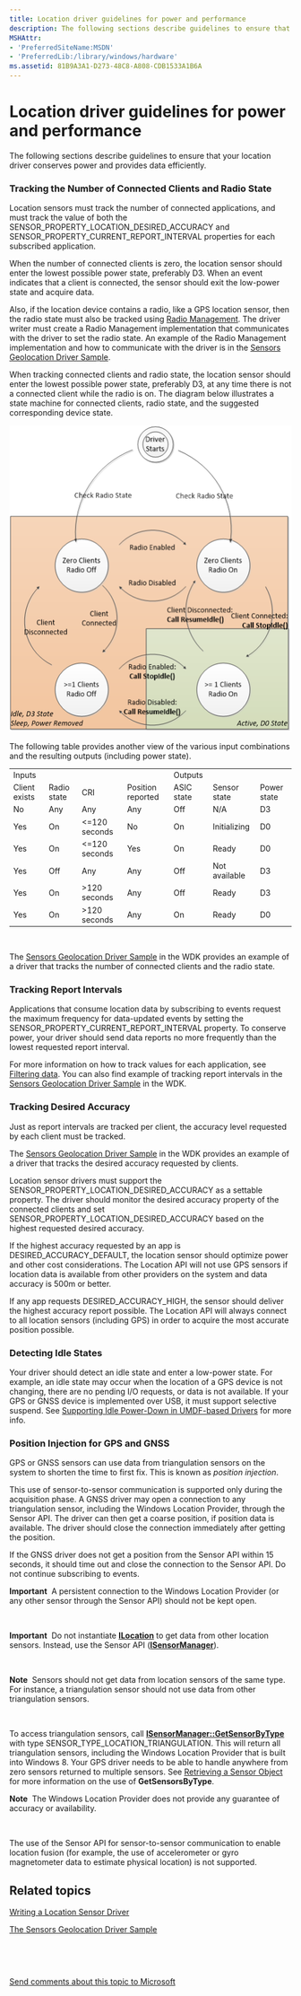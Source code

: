 ```yaml
---
title: Location driver guidelines for power and performance
description: The following sections describe guidelines to ensure that your location driver conserves power and provides data efficiently.
MSHAttr:
- 'PreferredSiteName:MSDN'
- 'PreferredLib:/library/windows/hardware'
ms.assetid: 81B9A3A1-D273-48C8-A808-CDB1533A1B6A
---
```


# Location driver guidelines for power and performance


The following sections describe guidelines to ensure that your location driver conserves power and provides data efficiently.

### Tracking the Number of Connected Clients and Radio State

Location sensors must track the number of connected applications, and must track the value of both the SENSOR\_PROPERTY\_LOCATION\_DESIRED\_ACCURACY and SENSOR\_PROPERTY\_CURRENT\_REPORT\_INTERVAL properties for each subscribed application.

When the number of connected clients is zero, the location sensor should enter the lowest possible power state, preferably D3. When an event indicates that a client is connected, the sensor should exit the low-power state and acquire data.

Also, if the location device contains a radio, like a GPS location sensor, then the radio state must also be tracked using [Radio Management](https://msdn.microsoft.com/library/windows/hardware/hh406615). The driver writer must create a Radio Management implementation that communicates with the driver to set the radio state. An example of the Radio Management implementation and how to communicate with the driver is in the [Sensors Geolocation Driver Sample](sensors-geolocation-driver-sample.md).

When tracking connected clients and radio state, the location sensor should enter the lowest possible power state, preferably D3, at any time there is not a connected client while the radio is on. The diagram below illustrates a state machine for connected clients, radio state, and the suggested corresponding device state.

![state machine](images/state-diagram-with-radio.png)

The following table provides another view of the various input combinations and the resulting outputs (including power state).

|               |             |                  |                   |            |               |             |
|---------------|-------------|------------------|-------------------|------------|---------------|-------------|
| Inputs        |             |                  |                   | Outputs    |               |             |
| Client exists | Radio state | CRI              | Position reported | ASIC state | Sensor state  | Power state |
| No            | Any         | Any              | Any               | Off        | N/A           | D3          |
| Yes           | On          | &lt;=120 seconds | No                | On         | Initializing  | D0          |
| Yes           | On          | &lt;=120 seconds | Yes               | On         | Ready         | D0          |
| Yes           | Off         | Any              | Any               | Off        | Not available | D3          |
| Yes           | On          | &gt;120 seconds  | Any               | Off        | Ready         | D3          |
| Yes           | On          | &gt;120 seconds  | Any               | On         | Ready         | D0          |

 

The [Sensors Geolocation Driver Sample](sensors-geolocation-driver-sample.md) in the WDK provides an example of a driver that tracks the number of connected clients and the radio state.

### Tracking Report Intervals

Applications that consume location data by subscribing to events request the maximum frequency for data-updated events by setting the SENSOR\_PROPERTY\_CURRENT\_REPORT\_INTERVAL property. To conserve power, your driver should send data reports no more frequently than the lowest requested report interval.

For more information on how to track values for each application, see [Filtering data](https://msdn.microsoft.com/library/windows/hardware/hh706201). You can also find example of tracking report intervals in the [Sensors Geolocation Driver Sample](sensors-geolocation-driver-sample.md) in the WDK.

### Tracking Desired Accuracy

Just as report intervals are tracked per client, the accuracy level requested by each client must be tracked.

The [Sensors Geolocation Driver Sample](sensors-geolocation-driver-sample.md) in the WDK provides an example of a driver that tracks the desired accuracy requested by clients.

Location sensor drivers must support the SENSOR\_PROPERTY\_LOCATION\_DESIRED\_ACCURACY as a settable property. The driver should monitor the desired accuracy property of the connected clients and set SENSOR\_PROPERTY\_LOCATION\_DESIRED\_ACCURACY based on the highest requested desired accuracy.

If the highest accuracy requested by an app is DESIRED\_ACCURACY\_DEFAULT, the location sensor should optimize power and other cost considerations. The Location API will not use GPS sensors if location data is available from other providers on the system and data accuracy is 500m or better.

If any app requests DESIRED\_ACCURACY\_HIGH, the sensor should deliver the highest accuracy report possible. The Location API will always connect to all location sensors (including GPS) in order to acquire the most accurate position possible.

### Detecting Idle States

Your driver should detect an idle state and enter a low-power state. For example, an idle state may occur when the location of a GPS device is not changing, there are no pending I/O requests, or data is not available. If your GPS or GNSS device is implemented over USB, it must support selective suspend. See [Supporting Idle Power-Down in UMDF-based Drivers](http://msdn.microsoft.com/library/windows/hardware/ff561211.aspx) for more info.

### Position Injection for GPS and GNSS

GPS or GNSS sensors can use data from triangulation sensors on the system to shorten the time to first fix. This is known as *position injection*.

This use of sensor-to-sensor communication is supported only during the acquisition phase. A GNSS driver may open a connection to any triangulation sensor, including the Windows Location Provider, through the Sensor API. The driver can then get a coarse position, if position data is available. The driver should close the connection immediately after getting the position.

If the GNSS driver does not get a position from the Sensor API within 15 seconds, it should time out and close the connection to the Sensor API. Do not continue subscribing to events.

**Important**  A persistent connection to the Windows Location Provider (or any other sensor through the Sensor API) should not be kept open.

 

**Important**  Do not instantiate [**ILocation**](https://msdn.microsoft.com/library/windows/desktop/dd317674) to get data from other location sensors. Instead, use the Sensor API ([**ISensorManager**](https://msdn.microsoft.com/library/windows/desktop/dd318946)).

 

**Note**  Sensors should not get data from location sensors of the same type. For instance, a triangulation sensor should not use data from other triangulation sensors.

 

To access triangulation sensors, call [**ISensorManager::GetSensorByType**](https://msdn.microsoft.com/library/windows/desktop/dd318866) with type SENSOR\_TYPE\_LOCATION\_TRIANGULATION. This will return all triangulation sensors, including the Windows Location Provider that is built into Windows 8. Your GPS driver needs to be able to handle anywhere from zero sensors returned to multiple sensors. See [Retrieving a Sensor Object](https://msdn.microsoft.com/library/windows/desktop/dd318960) for more information on the use of **GetSensorsByType**.

**Note**  The Windows Location Provider does not provide any guarantee of accuracy or availability.

 

The use of the Sensor API for sensor-to-sensor communication to enable location fusion (for example, the use of accelerometer or gyro magnetometer data to estimate physical location) is not supported.

## Related topics


[Writing a Location Sensor Driver](writing-a-location-sensor-driver.md)

[The Sensors Geolocation Driver Sample](sensors-geolocation-driver-sample.md)

 

 

[Send comments about this topic to Microsoft](mailto:wsddocfb@microsoft.com?subject=Documentation%20feedback%20%5Bsensors\sensors%5D:%20Location%20driver%20guidelines%20for%20power%20and%20performance%20%20RELEASE:%20%281/9/2017%29&body=%0A%0APRIVACY%20STATEMENT%0A%0AWe%20use%20your%20feedback%20to%20improve%20the%20documentation.%20We%20don't%20use%20your%20email%20address%20for%20any%20other%20purpose,%20and%20we'll%20remove%20your%20email%20address%20from%20our%20system%20after%20the%20issue%20that%20you're%20reporting%20is%20fixed.%20While%20we're%20working%20to%20fix%20this%20issue,%20we%20might%20send%20you%20an%20email%20message%20to%20ask%20for%20more%20info.%20Later,%20we%20might%20also%20send%20you%20an%20email%20message%20to%20let%20you%20know%20that%20we've%20addressed%20your%20feedback.%0A%0AFor%20more%20info%20about%20Microsoft's%20privacy%20policy,%20see%20http://privacy.microsoft.com/default.aspx. "Send comments about this topic to Microsoft")





